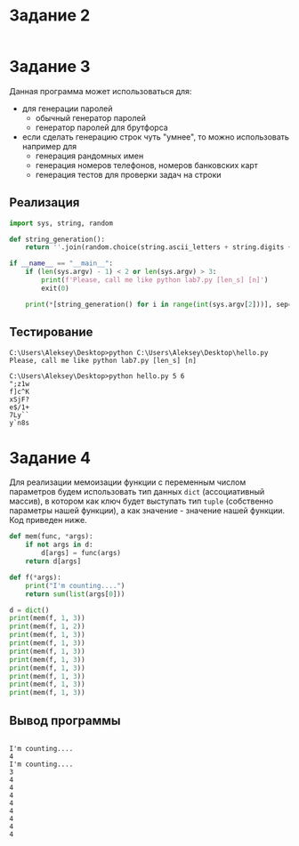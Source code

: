 # Задание 2
```bash

```

# Задание 3

Данная программа может использоваться для:
* для генерации паролей
    + обычный генератор паролей
    + генератор паролей для брутфорса
* если сделать генерацию строк чуть "умнее", то можно использовать например для
    + генерация рандомных имен
    + генерация номеров телефонов, номеров банковских карт
    + генерация тестов для проверки задач на строки

## Реализация

```python
import sys, string, random

def string_generation():
    return ''.join(random.choice(string.ascii_letters + string.digits + string.punctuation) for i in range(int(sys.argv[1])))

if __name__ == "__main__":
    if (len(sys.argv) - 1) < 2 or len(sys.argv) > 3:
        print(f'Please, call me like python lab7.py [len_s] [n]')
        exit(0)

    print(*[string_generation() for i in range(int(sys.argv[2]))], sep='\n')
```

## Тестирование
```
C:\Users\Aleksey\Desktop>python C:\Users\Aleksey\Desktop\hello.py
Please, call me like python lab7.py [len_s] [n]

C:\Users\Aleksey\Desktop>python hello.py 5 6
";z1w
f]c^K
xSjF?
e$/1+
7Ly``
y`n8s

```

# Задание 4

Для реализации мемоизации функции с переменным числом параметров будем использовать тип данных ```dict``` (ассоциативный массив), в котором как ключ будет выступать тип ```tuple``` (собственно параметры нашей функции), а как значение - значение нашей функции. Код приведен ниже.

```python
def mem(func, *args):
    if not args in d:
        d[args] = func(args)
    return d[args]

def f(*args):
    print("I'm counting....")
    return sum(list(args[0]))

d = dict()
print(mem(f, 1, 3))
print(mem(f, 1, 2))
print(mem(f, 1, 3))
print(mem(f, 1, 3))
print(mem(f, 1, 3))
print(mem(f, 1, 3))
print(mem(f, 1, 3))
print(mem(f, 1, 3))
print(mem(f, 1, 3))
print(mem(f, 1, 3))
```

## Вывод программы
```

I'm counting....
4
I'm counting....
3
4
4
4
4
4
4
4
4

```
